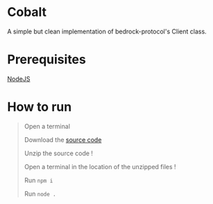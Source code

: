 # Cobalt
 A simple but clean implementation of bedrock-protocol's Client class.

# Prerequisites
[NodeJS](https://nodejs.org/)

# How to run

> Open a terminal
>
> Download the [source code](https://github.com/MonkeyMethods/Cobalt/archive/refs/heads/main.zip) 
>
> Unzip the source code !
>
> Open a terminal in the location of the unzipped files !
>
> Run `npm i`
> 
> Run `node .`
